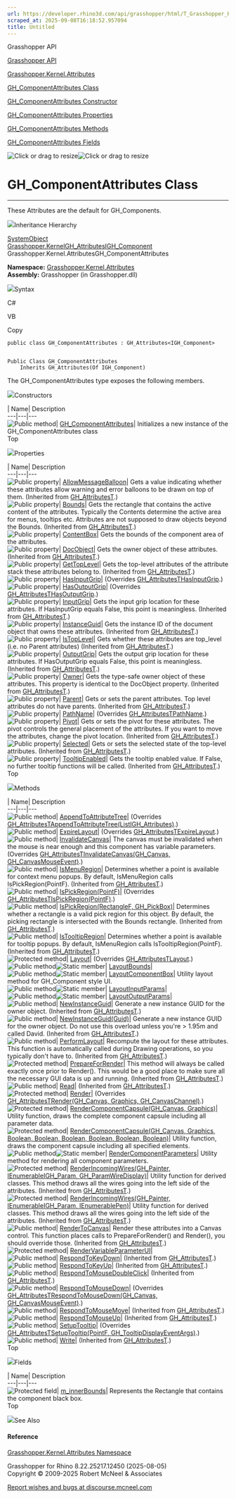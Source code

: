 ```yaml
---
url: https://developer.rhino3d.com/api/grasshopper/html/T_Grasshopper_Kernel_Attributes_GH_ComponentAttributes.htm
scraped_at: 2025-09-08T16:18:52.957094
title: Untitled
---
```


Grasshopper API

[Grasshopper API](../html/723c01da-9986-4db2-8f53-6f3a7494df75.htm
"Grasshopper API")

[Grasshopper.Kernel.Attributes](../html/N_Grasshopper_Kernel_Attributes.htm
"Grasshopper.Kernel.Attributes")

[GH_ComponentAttributes
Class](../html/T_Grasshopper_Kernel_Attributes_GH_ComponentAttributes.htm
"GH_ComponentAttributes Class")

[GH_ComponentAttributes Constructor
](../html/M_Grasshopper_Kernel_Attributes_GH_ComponentAttributes__ctor.htm
"GH_ComponentAttributes Constructor ")

[GH_ComponentAttributes
Properties](../html/Properties_T_Grasshopper_Kernel_Attributes_GH_ComponentAttributes.htm
"GH_ComponentAttributes Properties")

[GH_ComponentAttributes
Methods](../html/Methods_T_Grasshopper_Kernel_Attributes_GH_ComponentAttributes.htm
"GH_ComponentAttributes Methods")

[GH_ComponentAttributes
Fields](../html/Fields_T_Grasshopper_Kernel_Attributes_GH_ComponentAttributes.htm
"GH_ComponentAttributes Fields")

![Click or drag to resize](../icons/TocOpen.gif)![Click or drag to
resize](../icons/TocClose.gif)

# GH_ComponentAttributes Class  
  
---  
  
These Attributes are the default for GH_Components.

![](../icons/SectionExpanded.png)Inheritance Hierarchy

[SystemObject](https://docs.microsoft.com/dotnet/api/system.object)  
[Grasshopper.KernelGH_Attributes](T_Grasshopper_Kernel_GH_Attributes_1.htm)[IGH_Component](T_Grasshopper_Kernel_IGH_Component.htm)  
Grasshopper.Kernel.AttributesGH_ComponentAttributes  

**Namespace:**
[Grasshopper.Kernel.Attributes](N_Grasshopper_Kernel_Attributes.htm)  
**Assembly:** Grasshopper (in Grasshopper.dll)

![](../icons/SectionExpanded.png)Syntax

C#

VB

Copy

    
    
    public class GH_ComponentAttributes : GH_Attributes<IGH_Component>
    
    
    Public Class GH_ComponentAttributes
    	Inherits GH_Attributes(Of IGH_Component)

The GH_ComponentAttributes type exposes the following members.

![](../icons/SectionExpanded.png)Constructors

| Name| Description  
---|---|---  
![Public method](../icons/pubmethod.gif)|
[GH_ComponentAttributes](M_Grasshopper_Kernel_Attributes_GH_ComponentAttributes__ctor.htm)|
Initializes a new instance of the GH_ComponentAttributes class  
Top

![](../icons/SectionExpanded.png)Properties

| Name| Description  
---|---|---  
![Public property](../icons/pubproperty.gif)|
[AllowMessageBalloon](P_Grasshopper_Kernel_GH_Attributes_1_AllowMessageBalloon.htm)|
Gets a value indicating whether these attributes allow warning and error
balloons to be drawn on top of them.  (Inherited from
[GH_AttributesT](T_Grasshopper_Kernel_GH_Attributes_1.htm).)  
![Public property](../icons/pubproperty.gif)|
[Bounds](P_Grasshopper_Kernel_GH_Attributes_1_Bounds.htm)|  Gets the rectangle
that contains the active content of the attributes. Typically the Contents
determine the active area for menus, tooltips etc. Attributes are not supposed
to draw objects beyond the Bounds.  (Inherited from
[GH_AttributesT](T_Grasshopper_Kernel_GH_Attributes_1.htm).)  
![Public property](../icons/pubproperty.gif)|
[ContentBox](P_Grasshopper_Kernel_Attributes_GH_ComponentAttributes_ContentBox.htm)|
Gets the bounds of the component area of the attributes.  
![Public property](../icons/pubproperty.gif)|
[DocObject](P_Grasshopper_Kernel_GH_Attributes_1_DocObject.htm)|  Gets the
owner object of these attributes.  (Inherited from
[GH_AttributesT](T_Grasshopper_Kernel_GH_Attributes_1.htm).)  
![Public property](../icons/pubproperty.gif)|
[GetTopLevel](P_Grasshopper_Kernel_GH_Attributes_1_GetTopLevel.htm)|  Gets the
top-level attributes of the attribute stack these attributes belong to.
(Inherited from [GH_AttributesT](T_Grasshopper_Kernel_GH_Attributes_1.htm).)  
![Public property](../icons/pubproperty.gif)|
[HasInputGrip](P_Grasshopper_Kernel_Attributes_GH_ComponentAttributes_HasInputGrip.htm)|
(Overrides
[GH_AttributesTHasInputGrip](P_Grasshopper_Kernel_GH_Attributes_1_HasInputGrip.htm).)  
![Public property](../icons/pubproperty.gif)|
[HasOutputGrip](P_Grasshopper_Kernel_Attributes_GH_ComponentAttributes_HasOutputGrip.htm)|
(Overrides
[GH_AttributesTHasOutputGrip](P_Grasshopper_Kernel_GH_Attributes_1_HasOutputGrip.htm).)  
![Public property](../icons/pubproperty.gif)|
[InputGrip](P_Grasshopper_Kernel_GH_Attributes_1_InputGrip.htm)|  Gets the
input grip location for these attributes. If HasInputGrip equals False, this
point is meaningless.  (Inherited from
[GH_AttributesT](T_Grasshopper_Kernel_GH_Attributes_1.htm).)  
![Public property](../icons/pubproperty.gif)|
[InstanceGuid](P_Grasshopper_Kernel_GH_Attributes_1_InstanceGuid.htm)|  Gets
the instance ID of the document object that owns these attributes.  (Inherited
from [GH_AttributesT](T_Grasshopper_Kernel_GH_Attributes_1.htm).)  
![Public property](../icons/pubproperty.gif)|
[IsTopLevel](P_Grasshopper_Kernel_GH_Attributes_1_IsTopLevel.htm)|  Gets
whether these attributes are top_level (i.e. no Parent attributes)  (Inherited
from [GH_AttributesT](T_Grasshopper_Kernel_GH_Attributes_1.htm).)  
![Public property](../icons/pubproperty.gif)|
[OutputGrip](P_Grasshopper_Kernel_GH_Attributes_1_OutputGrip.htm)|  Gets the
output grip location for these attributes. If HasOutputGrip equals False, this
point is meaningless.  (Inherited from
[GH_AttributesT](T_Grasshopper_Kernel_GH_Attributes_1.htm).)  
![Public property](../icons/pubproperty.gif)|
[Owner](P_Grasshopper_Kernel_GH_Attributes_1_Owner.htm)|  Gets the type-safe
owner object of these attributes. This property is identical to the DocObject
property.  (Inherited from
[GH_AttributesT](T_Grasshopper_Kernel_GH_Attributes_1.htm).)  
![Public property](../icons/pubproperty.gif)|
[Parent](P_Grasshopper_Kernel_GH_Attributes_1_Parent.htm)|  Gets or sets the
parent attributes. Top level attributes do not have parents.  (Inherited from
[GH_AttributesT](T_Grasshopper_Kernel_GH_Attributes_1.htm).)  
![Public property](../icons/pubproperty.gif)|
[PathName](P_Grasshopper_Kernel_Attributes_GH_ComponentAttributes_PathName.htm)|
(Overrides
[GH_AttributesTPathName](P_Grasshopper_Kernel_GH_Attributes_1_PathName.htm).)  
![Public property](../icons/pubproperty.gif)|
[Pivot](P_Grasshopper_Kernel_GH_Attributes_1_Pivot.htm)|  Gets or sets the
pivot for these attributes. The pivot controls the general placement of the
attributes. If you want to move the attributes, change the pivot location.
(Inherited from [GH_AttributesT](T_Grasshopper_Kernel_GH_Attributes_1.htm).)  
![Public property](../icons/pubproperty.gif)|
[Selected](P_Grasshopper_Kernel_GH_Attributes_1_Selected.htm)|  Gets or sets
the selected state of the top-level attributes.  (Inherited from
[GH_AttributesT](T_Grasshopper_Kernel_GH_Attributes_1.htm).)  
![Public property](../icons/pubproperty.gif)|
[TooltipEnabled](P_Grasshopper_Kernel_GH_Attributes_1_TooltipEnabled.htm)|
Gets the tooltip enabled value. If False, no further tooltip functions will be
called.  (Inherited from
[GH_AttributesT](T_Grasshopper_Kernel_GH_Attributes_1.htm).)  
Top

![](../icons/SectionExpanded.png)Methods

| Name| Description  
---|---|---  
![Public method](../icons/pubmethod.gif)|
[AppendToAttributeTree](M_Grasshopper_Kernel_Attributes_GH_ComponentAttributes_AppendToAttributeTree.htm)|
(Overrides
[GH_AttributesTAppendToAttributeTree(ListIGH_Attributes)](M_Grasshopper_Kernel_GH_Attributes_1_AppendToAttributeTree.htm).)  
![Public method](../icons/pubmethod.gif)|
[ExpireLayout](M_Grasshopper_Kernel_Attributes_GH_ComponentAttributes_ExpireLayout.htm)|
(Overrides
[GH_AttributesTExpireLayout](M_Grasshopper_Kernel_GH_Attributes_1_ExpireLayout.htm).)  
![Public method](../icons/pubmethod.gif)|
[InvalidateCanvas](M_Grasshopper_Kernel_Attributes_GH_ComponentAttributes_InvalidateCanvas.htm)|
The canvas must be invalidated when the mouse is near enough and this
component has variable parameters.  (Overrides
[GH_AttributesTInvalidateCanvas(GH_Canvas,
GH_CanvasMouseEvent)](M_Grasshopper_Kernel_GH_Attributes_1_InvalidateCanvas.htm).)  
![Public method](../icons/pubmethod.gif)|
[IsMenuRegion](M_Grasshopper_Kernel_GH_Attributes_1_IsMenuRegion.htm)|
Determines whether a point is available for context menu popups. By default,
IsMenuRegion calls IsPickRegion(PointF).  (Inherited from
[GH_AttributesT](T_Grasshopper_Kernel_GH_Attributes_1.htm).)  
![Public method](../icons/pubmethod.gif)|
[IsPickRegion(PointF)](M_Grasshopper_Kernel_Attributes_GH_ComponentAttributes_IsPickRegion.htm)|
(Overrides
[GH_AttributesTIsPickRegion(PointF)](M_Grasshopper_Kernel_GH_Attributes_1_IsPickRegion.htm).)  
![Public method](../icons/pubmethod.gif)| [IsPickRegion(RectangleF,
GH_PickBox)](M_Grasshopper_Kernel_GH_Attributes_1_IsPickRegion_1.htm)|
Determines whether a rectangle is a valid pick region for this object. By
default, the picking rectangle is intersected with the Bounds rectangle.
(Inherited from [GH_AttributesT](T_Grasshopper_Kernel_GH_Attributes_1.htm).)  
![Public method](../icons/pubmethod.gif)|
[IsTooltipRegion](M_Grasshopper_Kernel_GH_Attributes_1_IsTooltipRegion.htm)|
Determines whether a point is available for tooltip popups. By default,
IsMenuRegion calls IsTooltipRegion(PointF).  (Inherited from
[GH_AttributesT](T_Grasshopper_Kernel_GH_Attributes_1.htm).)  
![Protected method](../icons/protmethod.gif)|
[Layout](M_Grasshopper_Kernel_Attributes_GH_ComponentAttributes_Layout.htm)|
(Overrides
[GH_AttributesTLayout](M_Grasshopper_Kernel_GH_Attributes_1_Layout.htm).)  
![Public method](../icons/pubmethod.gif)![Static member](../icons/static.gif)|
[LayoutBounds](M_Grasshopper_Kernel_Attributes_GH_ComponentAttributes_LayoutBounds.htm)|  
![Public method](../icons/pubmethod.gif)![Static member](../icons/static.gif)|
[LayoutComponentBox](M_Grasshopper_Kernel_Attributes_GH_ComponentAttributes_LayoutComponentBox.htm)|
Utility layout method for GH_Component style UI.  
![Public method](../icons/pubmethod.gif)![Static member](../icons/static.gif)|
[LayoutInputParams](M_Grasshopper_Kernel_Attributes_GH_ComponentAttributes_LayoutInputParams.htm)|  
![Public method](../icons/pubmethod.gif)![Static member](../icons/static.gif)|
[LayoutOutputParams](M_Grasshopper_Kernel_Attributes_GH_ComponentAttributes_LayoutOutputParams.htm)|  
![Public method](../icons/pubmethod.gif)|
[NewInstanceGuid](M_Grasshopper_Kernel_GH_Attributes_1_NewInstanceGuid.htm)|
Generate a new instance GUID for the owner object.  (Inherited from
[GH_AttributesT](T_Grasshopper_Kernel_GH_Attributes_1.htm).)  
![Public method](../icons/pubmethod.gif)|
[NewInstanceGuid(Guid)](M_Grasshopper_Kernel_GH_Attributes_1_NewInstanceGuid_1.htm)|
Generate a new instance GUID for the owner object. Do not use this overload
unless you're > 1.95m and called David.  (Inherited from
[GH_AttributesT](T_Grasshopper_Kernel_GH_Attributes_1.htm).)  
![Public method](../icons/pubmethod.gif)|
[PerformLayout](M_Grasshopper_Kernel_GH_Attributes_1_PerformLayout.htm)|
Recompute the layout for these attributes. This function is automatically
called during Drawing operations, so you typically don't have to.  (Inherited
from [GH_AttributesT](T_Grasshopper_Kernel_GH_Attributes_1.htm).)  
![Protected method](../icons/protmethod.gif)|
[PrepareForRender](M_Grasshopper_Kernel_GH_Attributes_1_PrepareForRender.htm)|
This method will always be called exactly once prior to Render(). This would
be a good place to make sure all the necessary GUI data is up and running.
(Inherited from [GH_AttributesT](T_Grasshopper_Kernel_GH_Attributes_1.htm).)  
![Public method](../icons/pubmethod.gif)|
[Read](M_Grasshopper_Kernel_GH_Attributes_1_Read.htm)|  (Inherited from
[GH_AttributesT](T_Grasshopper_Kernel_GH_Attributes_1.htm).)  
![Protected method](../icons/protmethod.gif)|
[Render](M_Grasshopper_Kernel_Attributes_GH_ComponentAttributes_Render.htm)|
(Overrides [GH_AttributesTRender(GH_Canvas, Graphics,
GH_CanvasChannel)](M_Grasshopper_Kernel_GH_Attributes_1_Render.htm).)  
![Protected method](../icons/protmethod.gif)|
[RenderComponentCapsule(GH_Canvas,
Graphics)](M_Grasshopper_Kernel_Attributes_GH_ComponentAttributes_RenderComponentCapsule.htm)|
Utility function, draws the complete component capsule including all parameter
data.  
![Protected method](../icons/protmethod.gif)|
[RenderComponentCapsule(GH_Canvas, Graphics, Boolean, Boolean, Boolean,
Boolean, Boolean,
Boolean)](M_Grasshopper_Kernel_Attributes_GH_ComponentAttributes_RenderComponentCapsule_1.htm)|
Utility function, draws the component capsule including all specified
elements.  
![Public method](../icons/pubmethod.gif)![Static member](../icons/static.gif)|
[RenderComponentParameters](M_Grasshopper_Kernel_Attributes_GH_ComponentAttributes_RenderComponentParameters.htm)|
Utility method for rendering all component parameters.  
![Protected method](../icons/protmethod.gif)| [RenderIncomingWires(GH_Painter,
IEnumerableIGH_Param,
GH_ParamWireDisplay)](M_Grasshopper_Kernel_GH_Attributes_1_RenderIncomingWires.htm)|
Utility function for derived classes. This method draws all the wires going
into the left side of the attributes.  (Inherited from
[GH_AttributesT](T_Grasshopper_Kernel_GH_Attributes_1.htm).)  
![Protected method](../icons/protmethod.gif)| [RenderIncomingWires(GH_Painter,
IEnumerableIGH_Param,
IEnumerablePen)](M_Grasshopper_Kernel_GH_Attributes_1_RenderIncomingWires_1.htm)|
Utility function for derived classes. This method draws all the wires going
into the left side of the attributes.  (Inherited from
[GH_AttributesT](T_Grasshopper_Kernel_GH_Attributes_1.htm).)  
![Public method](../icons/pubmethod.gif)|
[RenderToCanvas](M_Grasshopper_Kernel_GH_Attributes_1_RenderToCanvas.htm)|
Render these attributes into a Canvas control. This function places calls to
PrepareForRender() and Render(), you should override those.  (Inherited from
[GH_AttributesT](T_Grasshopper_Kernel_GH_Attributes_1.htm).)  
![Protected method](../icons/protmethod.gif)|
[RenderVariableParameterUI](M_Grasshopper_Kernel_Attributes_GH_ComponentAttributes_RenderVariableParameterUI.htm)|  
![Public method](../icons/pubmethod.gif)|
[RespondToKeyDown](M_Grasshopper_Kernel_GH_Attributes_1_RespondToKeyDown.htm)|
(Inherited from [GH_AttributesT](T_Grasshopper_Kernel_GH_Attributes_1.htm).)  
![Public method](../icons/pubmethod.gif)|
[RespondToKeyUp](M_Grasshopper_Kernel_GH_Attributes_1_RespondToKeyUp.htm)|
(Inherited from [GH_AttributesT](T_Grasshopper_Kernel_GH_Attributes_1.htm).)  
![Public method](../icons/pubmethod.gif)|
[RespondToMouseDoubleClick](M_Grasshopper_Kernel_GH_Attributes_1_RespondToMouseDoubleClick.htm)|
(Inherited from [GH_AttributesT](T_Grasshopper_Kernel_GH_Attributes_1.htm).)  
![Public method](../icons/pubmethod.gif)|
[RespondToMouseDown](M_Grasshopper_Kernel_Attributes_GH_ComponentAttributes_RespondToMouseDown.htm)|
(Overrides [GH_AttributesTRespondToMouseDown(GH_Canvas,
GH_CanvasMouseEvent)](M_Grasshopper_Kernel_GH_Attributes_1_RespondToMouseDown.htm).)  
![Public method](../icons/pubmethod.gif)|
[RespondToMouseMove](M_Grasshopper_Kernel_GH_Attributes_1_RespondToMouseMove.htm)|
(Inherited from [GH_AttributesT](T_Grasshopper_Kernel_GH_Attributes_1.htm).)  
![Public method](../icons/pubmethod.gif)|
[RespondToMouseUp](M_Grasshopper_Kernel_GH_Attributes_1_RespondToMouseUp.htm)|
(Inherited from [GH_AttributesT](T_Grasshopper_Kernel_GH_Attributes_1.htm).)  
![Public method](../icons/pubmethod.gif)|
[SetupTooltip](M_Grasshopper_Kernel_Attributes_GH_ComponentAttributes_SetupTooltip.htm)|
(Overrides [GH_AttributesTSetupTooltip(PointF,
GH_TooltipDisplayEventArgs)](M_Grasshopper_Kernel_GH_Attributes_1_SetupTooltip.htm).)  
![Public method](../icons/pubmethod.gif)|
[Write](M_Grasshopper_Kernel_GH_Attributes_1_Write.htm)|  (Inherited from
[GH_AttributesT](T_Grasshopper_Kernel_GH_Attributes_1.htm).)  
Top

![](../icons/SectionExpanded.png)Fields

| Name| Description  
---|---|---  
![Protected field](../icons/protfield.gif)|
[m_innerBounds](F_Grasshopper_Kernel_Attributes_GH_ComponentAttributes_m_innerBounds.htm)|
Represents the Rectangle that contains the component black box.  
Top

![](../icons/SectionExpanded.png)See Also

#### Reference

[Grasshopper.Kernel.Attributes Namespace](N_Grasshopper_Kernel_Attributes.htm)

Grasshopper for Rhino 8.22.25217.12450 (2025-08-05)  
Copyright © 2009-2025 Robert McNeel & Associates

[Report wishes and bugs at
discourse.mcneel.com](https://discourse.mcneel.com/c/grasshopper)


